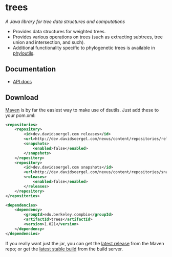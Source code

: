 trees
=====

_A Java library for tree data structures and computations_

 * Provides data structures for weighted trees.
 * Provides various operations on trees (such as extracting subtrees, tree union and intersection, and such).
 * Additional functionality specific to phylogenetic trees is available in [phyloutils](http://dev.davidsoergel.com/trac/phyloutils/).

Documentation
-------------

 * [API docs](http://davidsoergel.github.io/trees/)

Download
--------

[Maven](http://maven.apache.org/) is by far the easiest way to make use of dsutils.  Just add these to your pom.xml:
```xml
<repositories>
	<repository>
		<id>dev.davidsoergel.com releases</id>
		<url>http://dev.davidsoergel.com/nexus/content/repositories/releases</url>
		<snapshots>
			<enabled>false</enabled>
		</snapshots>
	</repository>
	<repository>
		<id>dev.davidsoergel.com snapshots</id>
		<url>http://dev.davidsoergel.com/nexus/content/repositories/snapshots</url>
		<releases>
			<enabled>false</enabled>
		</releases>
	</repository>
</repositories>

<dependencies>
	<dependency>
		<groupId>edu.berkeley.compbio</groupId>
		<artifactId>trees</artifactId>
		<version>1.021</version>
	</dependency>
</dependencies>
```

If you really want just the jar, you can get the [latest release](http://dev.davidsoergel.com/nexus/content/repositories/releases/edu/berkeley/compbio/trees/) from the Maven repo; or get the [latest stable build](http://dev.davidsoergel.com/jenkins/job/trees/lastStableBuild/edu.berkeley.compbio$trees/) from the build server.

